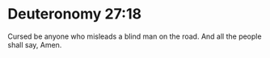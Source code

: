 # Deuteronomy 27:18

Cursed be anyone who misleads a blind man on the road. And all the people shall say, Amen.
